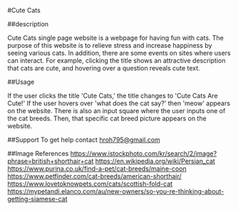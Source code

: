 #Cute Cats

##description 

Cute Cats single page website is a webpage for having fun with cats. The purpose of this website is to relieve stress and increase happiness by seeing various cats. In addition, there are some events on sites where users can interact. For example, clicking the title shows an attractive description that cats are cute, and hovering over a question reveals cute text.

##Usage

If the user clicks the title 'Cute Cats,' the title changes to 'Cute Cats Are Cute!'
If the user hovers over 'what does the cat say?' then 'meow' appears on the website. There is also an input square where the user inputs one of the cat breeds. Then, that specific cat breed picture appears on the website.

##Support
To get help contact hroh795@gmail.com

##Image References
https://www.istockphoto.com/kr/search/2/image?phrase=british+shorthair+cat
https://en.wikipedia.org/wiki/Persian_cat
https://www.purina.co.uk/find-a-pet/cat-breeds/maine-coon
https://www.petfinder.com/cat-breeds/american-shorthair/
https://www.lovetoknowpets.com/cats/scottish-fold-cat
https://mypetandi.elanco.com/au/new-owners/so-you-re-thinking-about-getting-siamese-cat
